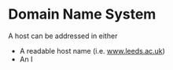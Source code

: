 # Domain Name System
A host can be addressed in either
- A readable host name (i.e. www.leeds.ac.uk)
- An I